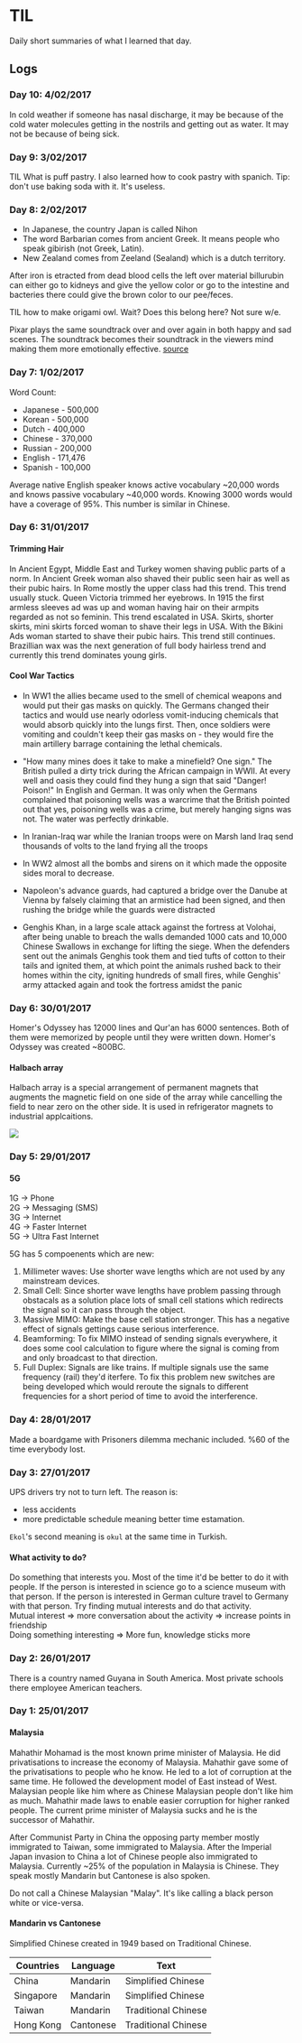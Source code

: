 # TIL
Daily short summaries of what I learned that day.

## Logs
### Day 10: 4/02/2017
In cold weather if someone has nasal discharge, it may be because of the cold water molecules getting in the nostrils and getting out as water. It may not be because of being sick.

### Day 9: 3/02/2017
TIL What is puff pastry. I also learned how to cook pastry with spanich. Tip: don't use baking soda with it. It's useless.

### Day 8: 2/02/2017
- In Japanese, the country Japan is called Nihon
- The word Barbarian comes from ancient Greek. It means people who speak gibirish (not Greek, Latin). 
- New Zealand comes from Zeeland (Sealand) which is a dutch territory. 

After iron is etracted from dead blood cells the left over material billurubin can either go to kidneys and give the yellow color or go to the intestine and bacteries there could give the brown color to our pee/feces.

TIL how to make origami owl. Wait? Does this belong here? Not sure w/e.

Pixar plays the same soundtrack over and over again in both happy and sad scenes. The soundtrack becomes their soundtrack in the viewers mind making them more emotionally effective. [source](https://www.youtube.com/watch?v=i8HePfa7WYs)

### Day 7: 1/02/2017
Word Count: 
- Japanese - 500,000
- Korean   - 500,000
- Dutch    - 400,000
- Chinese  - 370,000
- Russian  - 200,000
- English  - 171,476
- Spanish  - 100,000

Average native English speaker knows active vocabulary ~20,000 words and knows passive vocabulary ~40,000 words. Knowing 3000 words would have a coverage of 95%. This number is similar in Chinese.

### Day 6: 31/01/2017
#### Trimming Hair
In Ancient Egypt, Middle East and Turkey women shaving public parts of a norm. In Ancient Greek woman also shaved their public seen hair as well as their pubic hairs. In Rome mostly the upper class had this trend. This trend usually stuck. Queen Victoria trimmed her eyebrows. In 1915 the first armless sleeves ad was up and woman having hair on their armpits regarded as not so feminin. This trend escalated in USA. Skirts, shorter skirts, mini skirts forced woman to shave their legs in USA. With the Bikini Ads woman started to shave their pubic hairs. This trend still continues. Brazillian wax was the next generation of full body hairless trend and currently this trend dominates young girls.

#### Cool War Tactics
- In WW1 the allies became used to the smell of chemical weapons and would put their gas masks on quickly. The Germans changed their tactics and would use nearly odorless vomit-inducing chemicals that would absorb quickly into the lungs first. Then, once soldiers were vomiting and couldn't keep their gas masks on - they would fire the main artillery barrage containing the lethal chemicals.

- "How many mines does it take to make a minefield? One sign." The British pulled a dirty trick during the African campaign in WWII. At every well and oasis they could find they hung a sign that said "Danger! Poison!" In English and German. It was only when the Germans complained that poisoning wells was a warcrime that the British pointed out that yes, poisoning wells was a crime, but merely hanging signs was not. The water was perfectly drinkable.

- In Iranian-Iraq war while the Iranian troops were on Marsh land Iraq send thousands of volts to the land frying all the troops

- In WW2 almost all the bombs and sirens on it which made the opposite sides moral to decrease.

- Napoleon's advance guards, had captured a bridge over the Danube at Vienna by falsely claiming that an armistice had been signed, and then rushing the bridge while the guards were distracted

- Genghis Khan, in a large scale attack against the fortress at Volohai, after being unable to breach the walls demanded 1000 cats and 10,000 Chinese Swallows in exchange for lifting the siege. When the defenders sent out the animals Genghis took them and tied tufts of cotton to their tails and ignited them, at which point the animals rushed back to their homes within the city, igniting hundreds of small fires, while Genghis' army attacked again and took the fortress amidst the panic


### Day 6: 30/01/2017
Homer's Odyssey has 12000 lines and Qur'an has 6000 sentences. Both of them were memorized by people until they were written down. Homer's Odyssey was created ~800BC. 

#### Halbach array
Halbach array is a special arrangement of permanent magnets that augments the magnetic field on one side of the array while cancelling the field to near zero on the other side. It is used in refrigerator magnets to industrial applcaitions.

![](http://thecosmostba.weebly.com/uploads/3/7/1/3/37132753/920718199.jpg)


### Day 5: 29/01/2017
#### 5G
1G -> Phone  
2G -> Messaging (SMS)  
3G -> Internet  
4G -> Faster Internet  
5G -> Ultra Fast Internet  

5G has 5 compoenents which are new:  
1. Millimeter waves: Use shorter wave lengths which are not used by any mainstream devices.  
2. Small Cell: Since shorter wave lengths have problem passing through obstacals as a solution place lots of small cell stations which redirects the signal so it can pass through the object.   
3. Massive MIMO: Make the base cell station stronger. This has a negative effect of signals gettings cause serious interference.   
4. Beamforming: To fix MIMO instead of sending signals everywhere, it does some cool calculation to figure where the signal is coming from and only broadcast to that direction.  
5. Full Duplex: Signals are like trains. If multiple signals use the same frequency (rail) they'd iterfere. To fix this problem new switches are being developed which would reroute the signals to different frequencies for a short period of time to avoid the interference.  

### Day 4: 28/01/2017
Made a boardgame with Prisoners dilemma mechanic included. %60 of the time everybody lost.

### Day 3: 27/01/2017
UPS drivers try not to turn left. The reason is: 
- less accidents
- more predictable schedule meaning better time estamation.

`Ekol`'s second meaning is `okul` at the same time in Turkish.

#### What activity to do?
Do something that interests you. Most of the time it'd be better to do it with people. If the person is interested in science go to a science museum with that person. If the person is interested in German culture travel to Germany with that person. Try finding mutual interests and do that activity.  
Mutual interest => more conversation about the activity => increase points in friendship  
Doing something interesting => More fun, knowledge sticks more  

### Day 2: 26/01/2017
There is a country named Guyana in South America. Most private schools there employee American teachers.

### Day 1: 25/01/2017
#### Malaysia
Mahathir Mohamad is the most known prime minister of Malaysia. He did privatisations to increase the economy of Malaysia. Mahathir gave some of the privatisations to people who he know. He led to a lot of corruption at the same time. He followed the development model of East instead of West. Malaysian people like him where as Chinese Malaysian people don't like him as much. Mahathir made laws to enable easier corruption for higher ranked people. The current prime minister of Malaysia sucks and he is the successor of Mahathir.

After Communist Party in China the opposing party member mostly immigrated to Taiwan, some immigrated to Malaysia. After the Imperial Japan invasion to China a lot of Chinese people also immigrated to Malaysia. Currently ~25% of the population in Malaysia is Chinese. They speak mostly Mandarin but Cantonese is also spoken.

Do not call a Chinese Malaysian "Malay". It's like calling a black person white or vice-versa.

#### Mandarin vs Cantonese
Simplified Chinese created in 1949 based on Traditional Chinese.

| Countries | Language  | Text  |
| --------- | --------- | ----- |
| China     | Mandarin  | Simplified Chinese  |
| Singapore | Mandarin  | Simplified Chinese  |
| Taiwan    | Mandarin  | Traditional Chinese |
| Hong Kong | Cantonese | Traditional Chinese |
